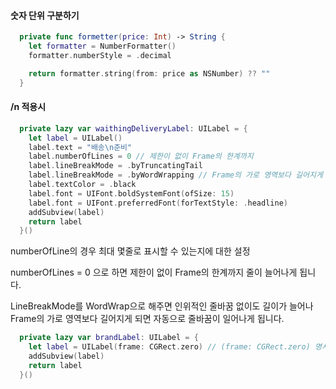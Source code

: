 

#### **숫자 단위 구분하기**

```swift
  private func formetter(price: Int) -> String {
    let formatter = NumberFormatter()
    formatter.numberStyle = .decimal

    return formatter.string(from: price as NSNumber) ?? ""
  }

```





#### /n 적용시

```swift
  private lazy var waithingDeliveryLabel: UILabel = {
    let label = UILabel()
    label.text = "배송\n준비"
    label.numberOfLines = 0 // 제한이 없이 Frame의 한계까지
    label.lineBreakMode = .byTruncatingTail
    label.lineBreakMode = .byWordWrapping // Frame의 가로 영역보다 길어지게 되면 자동으로 줄바꿈
    label.textColor = .black
    label.font = UIFont.boldSystemFont(ofSize: 15)
    label.font = UIFont.preferredFont(forTextStyle: .headline)
    addSubview(label)
    return label
  }()
```



numberOfLine의 경우 최대 몇줄로 표시할 수 있는지에 대한 설정

numberOfLines = 0 으로 하면 제한이 없이 Frame의 한계까지 줄이 늘어나게 됩니다.

LineBreakMode를 WordWrap으로 해주면 인위적인 줄바꿈 없이도 길이가 늘어나 Frame의 가로 영역보다 길어지게 되면 자동으로 줄바꿈이 일어나게 됩니다.

```swift
  private lazy var brandLabel: UILabel = {
    let label = UILabel(frame: CGRect.zero) // (frame: CGRect.zero) 명시적으로
    addSubview(label)
    return label
  }()
```

